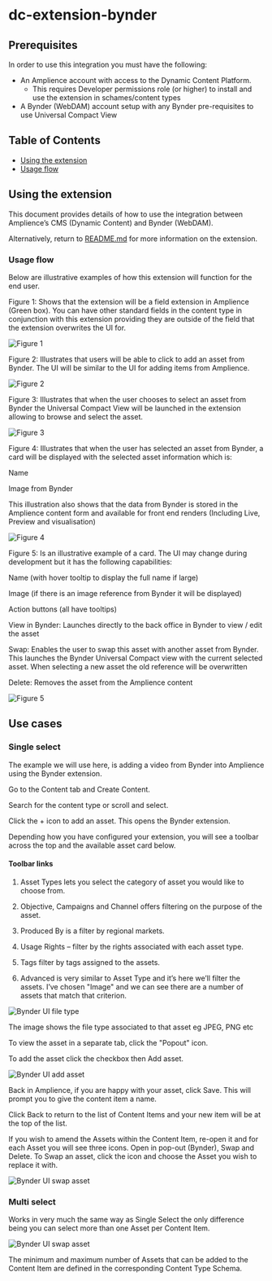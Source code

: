 # dc-extension-bynder

## Prerequisites

In order to use this integration you must have the following:

- An Amplience account with access to the Dynamic Content Platform.
  - This requires Developer permissions role (or higher) to install and use the extension in schames/content types
- A Bynder (WebDAM) account setup with any Bynder pre-requisites to use Universal Compact View

## Table of Contents

- [Using the extension](#using-the-extension)
- [Usage flow](#usage-flow)

## Using the extension

This document provides details of how to use the integration between Amplience’s CMS (Dynamic Content) and Bynder (WebDAM).

Alternatively, return to [README.md](../README.md) for more information on the extension.

### Usage flow

Below are illustrative examples of how this extension will function for the end user.

Figure 1: Shows that the extension will be a field extension in Amplience (Green box). You can have other standard fields in the content type in conjunction with this extension providing they are outside of the field that the extension overwrites the UI for.

![Figure 1](../media/bynder-extension-field-empty.png)

Figure 2: Illustrates that users will be able to click to add an asset from Bynder. The UI will be similar to the UI for adding items from Amplience.

![Figure 2](../media/bynder-ui-view.png)

Figure 3: Illustrates that when the user chooses to select an asset from Bynder the Universal Compact View will be launched in the extension allowing to browse and select the asset.

![Figure 3](../media/bynder-ui-select-asset.png)

Figure 4: Illustrates that when the user has selected an asset from Bynder, a card will be displayed with the selected asset information which is:

Name

Image from Bynder

This illustration also shows that the data from Bynder is stored in the Amplience content form and available for front end renders (Including Live, Preview and visualisation)

![Figure 4](../media/bynder-extension-field-added.png)

Figure 5: Is an illustrative example of a card. The UI may change during development but it has the following capabilities:

Name (with hover tooltip to display the full name if large)

Image (if there is an image reference from Bynder it will be displayed)

Action buttons (all have tooltips)

View in Bynder: Launches directly to the back office in Bynder to view / edit the asset

Swap: Enables the user to swap this asset with another asset from Bynder. This launches the Bynder Universal Compact view with the current selected asset. When selecting a new asset the old reference will be overwritten

Delete: Removes the asset from the Amplience content

![Figure 5](../media/bynder-extension-field-actions.png)

## Use cases

### Single select

The example we will use here, is adding a video from Bynder into Amplience using the Bynder extension.

Go to the Content tab and Create Content.

Search for the content type or scroll and select.

Click the + icon to add an asset. This opens the Bynder extension.

Depending how you have configured your extension, you will see a toolbar across the top and the available asset card below.

#### Toolbar links

1. Asset Types lets you select the category of asset you would like to choose from.

2. Objective, Campaigns and Channel offers filtering on the purpose of the asset.

3. Produced By is a filter by regional markets.

4. Usage Rights – filter by the rights associated with each asset type.

5. Tags filter by tags assigned to the assets.

6. Advanced is very similar to Asset Type and it’s here we’ll filter the assets. I’ve chosen "Image" and we can see there are a number of assets that match that criterion.

![Bynder UI file type](../media/usage-toolbar-type.png)

The image shows the file type associated to that asset eg JPEG, PNG etc

To view the asset in a separate tab, click the "Popout" icon.

To add the asset click the checkbox then Add asset.

![Bynder UI add asset](../media/usage-add-asset.png)

Back in Amplience, if you are happy with your asset, click Save. This will prompt you to give the content item a name.

Click Back to return to the list of Content Items and your new item will be at the top of the list.

If you wish to amend the Assets within the Content Item, re-open it and for each Asset you will see three icons. Open in pop-out (Bynder), Swap and Delete. To Swap an asset, click the icon and choose the Asset you wish to replace it with.

![Bynder UI swap asset](../media/usage-swap-asset.png)

### Multi select

Works in very much the same way as Single Select the only difference being you can select more than one Asset per Content Item.

![Bynder UI swap asset](../media/usage-multi-select.png)

The minimum and maximum number of Assets that can be added to the Content Item are defined in the corresponding Content Type Schema.
